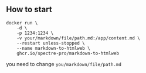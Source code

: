 ## How to start

```
docker run \
    -d \
    -p 1234:1234 \
    -v your/markdown/file/path.md:/app/content.md \
    --restart unless-stopped \
    --name markdown-to-htmlweb \
    ghcr.io/spectre-pro/markdown-to-htmlweb
```

you need to change ```you/markdown/file/path.md```